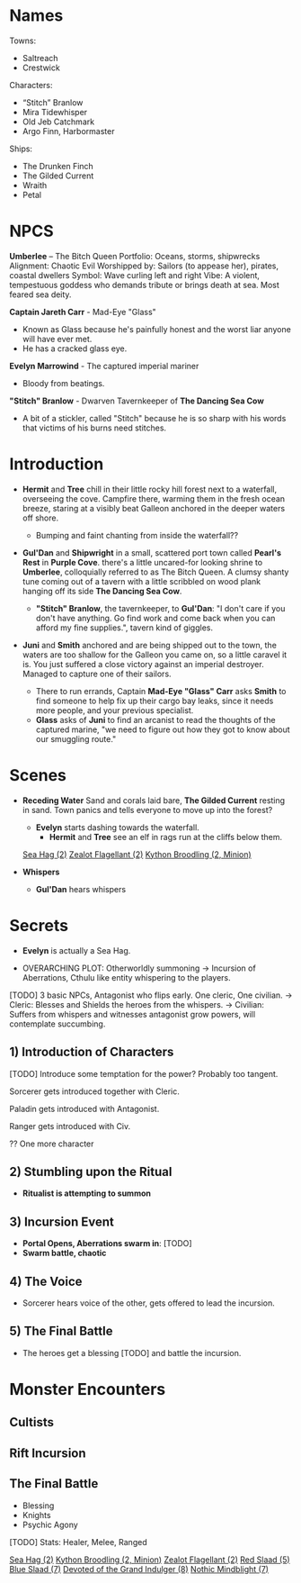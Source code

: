 # Names

Towns:
- Saltreach
- Crestwick

Characters:
- “Stitch” Branlow
- Mira Tidewhisper
- Old Jeb Catchmark
- Argo Finn, Harbormaster

Ships:
- The Drunken Finch
- The Gilded Current
- Wraith
- Petal

# NPCS

**Umberlee** – The Bitch Queen
    Portfolio: Oceans, storms, shipwrecks
    Alignment: Chaotic Evil
    Worshipped by: Sailors (to appease her), pirates, coastal dwellers
    Symbol: Wave curling left and right
    Vibe: A violent, tempestuous goddess who demands tribute or brings death at sea. Most feared sea deity.

**Captain Jareth Carr** - Mad-Eye "Glass"
  - Known as Glass because he's painfully honest and the worst liar anyone will have ever met.
  - He has a cracked glass eye.

**Evelyn Marrowind** - The captured imperial mariner
  - Bloody from beatings.

**"Stitch" Branlow** - Dwarven Tavernkeeper of **The Dancing Sea Cow**
  - A bit of a stickler, called "Stitch" because he is so sharp with his words that victims of his burns need stitches. 

# Introduction

- **Hermit** and **Tree** chill in their little rocky hill forest next to a waterfall, overseeing the cove.
Campfire there, warming them in the fresh ocean breeze, staring at a visibly beat Galleon anchored in the deeper waters off shore.
  - Bumping and faint chanting from inside the waterfall??
  
- **Gul'Dan** and **Shipwright** in a small, scattered port town called **Pearl's Rest** in **Purple Cove**. there's a little uncared-for looking shrine to **Umberlee**, colloquially referred to as The Bitch Queen. A clumsy shanty tune coming out of a tavern with a little scribbled on wood plank hanging off its side **The Dancing Sea Cow**.
  - **"Stitch" Branlow**, the tavernkeeper, to **Gul'Dan**: "I don't care if you don't have anything. Go find work and come back when you can afford my fine supplies.", tavern kind of giggles.

- **Juni** and **Smith** anchored and are being shipped out to the town, the waters are too shallow for the Galleon you came on, so a little caravel it is. You just suffered a close victory against an imperial destroyer. Managed to capture one of their sailors.
  - There to run errands, Captain **Mad-Eye "Glass" Carr** asks **Smith** to find someone to help fix up their cargo bay leaks, since it needs more people, and your previous specialist.
  - **Glass** asks of **Juni** to find an arcanist to read the thoughts of the captured marine, "we need to figure out how they got to know about our smuggling route." 


# Scenes

- **Receding Water**
  Sand and corals laid bare, **The Gilded Current** resting in sand.
  Town panics and tells everyone to move up into the forest?
  - **Evelyn** starts dashing towards the waterfall.
    - **Hermit** and **Tree** see an elf in rags run at the cliffs below them.


  [Sea Hag (2)](dm/monsters.md#sea-hag)
  [Zealot Flagellant (2)](dm/monsters.md#zealot-flagellant)
  [Kython Broodling (2, Minion)](dm/monsters.md#kython-broodling)



- **Whispers** 
  - **Gul'Dan** hears whispers


# Secrets

- **Evelyn** is actually a Sea Hag.



- OVERARCHING PLOT:
  Otherworldly summoning ->
    Incursion of Aberrations, Cthulu like entity whispering to the players.

[TODO] 3 basic NPCs, Antagonist who flips early. One cleric, One civilian.
  -> Cleric: Blesses and Shields the heroes from the whispers.
  -> Civilian: Suffers from whispers and witnesses antagonist grow powers, will contemplate succumbing.

## 1) Introduction of Characters 

[TODO] Introduce some temptation for the power? Probably too tangent.

Sorcerer gets introduced together with Cleric.

Paladin gets introduced with Antagonist.

Ranger gets introduced with Civ.

?? One more character


## 2) Stumbling upon the Ritual

- **Ritualist is attempting to summon**

## 3) Incursion Event

- **Portal Opens, Aberrations swarm in**: [TODO]
- **Swarm battle, chaotic**

## 4) The Voice 

- Sorcerer hears voice of the other, gets offered to lead the incursion.


## 5) The Final Battle

- The heroes get a blessing [TODO] and battle the incursion.





# Monster Encounters
## Cultists

## Rift Incursion

## The Final Battle

- Blessing
- Knights
- Psychic Agony

[TODO] Stats: Healer, Melee, Ranged


[Sea Hag (2)](dm/monsters.md#sea-hag)
[Kython Broodling (2, Minion)](dm/monsters.md#kython-broodling)
[Zealot Flagellant (2)](dm/monsters.md#zealot-flagellant)
[Red Slaad (5)](dm/monsters.md#red-slaad)
[Blue Slaad (7)](dm/monsters.md#blue-slaad)
[Devoted of the Grand Indulger (8)](dm/monsters.md#devoted-of-the-grand-indulger)
[Nothic Mindblight (7)](dm/monsters.md#nothic-mindblight)

